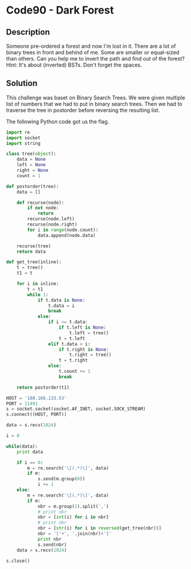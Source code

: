 # Code90 - Dark Forest

## Description

Someone pre-ordered a forest and now I'm lost in it. There are a lot of binary trees in front and behind of me. Some are smaller or equal-sized than others. Can you help me to invert the path and find out of the forest? Hint: It's about (inverted) BSTs. Don't forget the spaces.

## Solution

This challenge was baset on Binary Search Trees.
We were given multiple list of numbers that we had to put in binary search trees.
Then we had to traverse the tree in postorder before reversing the resulting list.

The following Python code got us the flag.

```python
import re
import socket
import string

class tree(object):
	data = None
	left = None
	right = None
	count = 1

def postorder(tree):
	data = []

	def recurse(node):
		if not node:
			return
		recurse(node.left)
		recurse(node.right)
		for i in range(node.count):
			data.append(node.data)

	recurse(tree)
	return data

def get_tree(inline):
	t = tree()
	t1 = t

	for i in inline:
		t = t1
		while 1:
			if t.data is None:
				t.data = i
				break
			else:
				if i <= t.data:
					if t.left is None:
						t.left = tree()
					t = t.left
				elif t.data < i:
					if t.right is None:
						t.right = tree()
					t = t.right
				else:
					t.count += 1
					break

	return postorder(t1)

HOST = '188.166.133.53'
PORT = 11491       
s = socket.socket(socket.AF_INET, socket.SOCK_STREAM)
s.connect((HOST, PORT))

data = s.recv(1024)

i = 0

while(data):
	print data

	if i == 0:
		m = re.search('\[(.*)\]', data)
		if m:
			s.send(m.group(0))
			i += 1
	else:
		m = re.search('\[(.*)\]', data)
		if m:
			nbr = m.group(1).split(',')
			# print nbr
			nbr = [int(i) for i in nbr]
			# print nbr
			nbr = [str(i) for i in reversed(get_tree(nbr))]
			nbr = '['+', '.join(nbr)+']'
			print nbr
			s.send(nbr)
	data = s.recv(1024)

s.close()

```